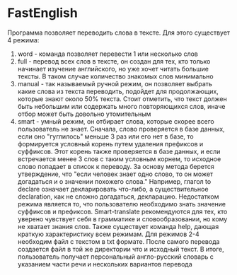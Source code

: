 # FastEnglish
Программа позволяет переводить слова в тексте. Для этого существует 4 режима:
1) word - команда позволяет перевести 1 или несколько слов
2) full - перевод всех слов в тексте, он создан для тех, кто только начинает изучение английского, но уже хочет читать большие тексты. В таком случае количество знакомых слов минимально
3) manual - так называемый ручной режим, он позволяет выбрать какие слова из текста переводить, подойдет для продолжающих, которые знают около 50% текста. Стоит отметить, что текст должен быть небольшим или содержать много повторяющихся слов, иначе отбор может быть довольно утомительным
4) smart - умный режим, он отбирает слова, которые скорее всего пользователь не знает. Сначала, слово проверяется в базе данных, если оно "гуглилось" меньше 3 раз или его нет в базе, то формируется условный корень путем удаления префиксов и суффиксов. Этот корень также проверяется в базе данных, и если встречается менее 3 слов с таким условным корнем, то исходное слово попадает в список к переводу. За основу метода берется утверждение, что "если человек знает одно слово, то он может догадаться и о значении похожего слова." Например, глагол to declare означает декларировать что-либо, а существительное declaration, как не сложно догадаться, декларацию. Недостатком режима является то, что пользователю необходимо знать значение суффиксов и префиксов. Smart-translate рекомендуются для тех, кто уверено чувствует себя в грамматике и словообразовании, но кому не хватает знания слов.
Также существует команда help, дающая краткую характеристику всем режимам. Для режимов 2-4 необходим файл с текстом в txt формате. После самого перевода создается файл в той же директории что и исходный текст. 
В итоге, пользователь получает персональный англо-русский словарь  с указанием части речи и нескольких вариантов перевода
